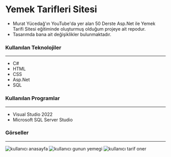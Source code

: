 # Yemek Tarifleri Sitesi

- Murat Yücedağ'ın YouTube'da yer alan 50 Derste Asp.Net ile Yemek Tarifi Sitesi eğitiminde oluşturmuş olduğum projeye ait repodur.
- Tasarımda bana ait değişiklikler bulunmaktadır.

### Kullanılan Teknolojiler
---
- C#
- HTML
- CSS
- Asp.Net
- SQL

### Kullanılan Programlar
---
- Visual Studio 2022
- Microsoft SQL Server Studio

### Görseller
---
![kullanıcı anasayfa]("YemekTarifleriGithub\anasayfa.png")
![kullanıcı gunun yemegi]("YemekTarifleriGithub\gununyemegi.png")
![kullanıcı tarif oner]("YemekTarifleriGithub\tarifoner.png")
